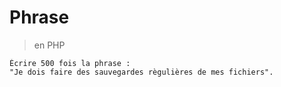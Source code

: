 # **Phrase**

> en PHP

    Écrire 500 fois la phrase :
    "Je dois faire des sauvegardes règulières de mes fichiers".